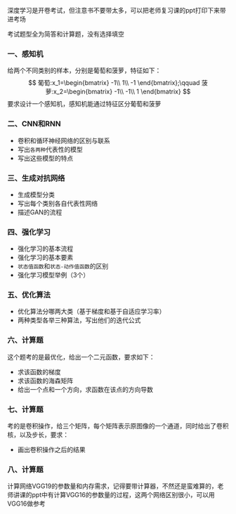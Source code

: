 深度学习是开卷考试，但注意书不要带太多，可以把老师复习课的ppt打印下来带进考场

考试题型全为简答和计算题，没有选择填空

### 一、感知机

给两个不同类别的样本，分别是葡萄和菠萝，特征如下：
$$
葡萄:x_1=\begin{bmatrix}
 -1\\
 1\\
 -1
\end{bmatrix};\qquad
菠萝:x_2=\begin{bmatrix}
 -1\\
 -1\\
 1
\end{bmatrix}
$$
要求设计一个感知机，感知机能通过特征区分葡萄和菠萝

### 二、CNN和RNN

- 卷积和循环神经网络的区别与联系
- 写出`各两种`代表性的模型
- 写出这些模型的特点

### 三、生成对抗网络

- 生成模型分类
- 写出每个类别各自代表性网络
- 描述GAN的流程

### 四、强化学习

- 强化学习的基本流程
- 强化学习的基本要素
- `状态值函数`和`状态-动作值函数`的区别
- 强化学习模型举例（3个）

### 五、优化算法

- 优化算法分哪两大类（基于梯度和基于自适应学习率）
- 两种类型各举三种算法，写出他们的迭代公式

### 六、计算题

这个题考的是最优化，给出一个二元函数，要求如下：

- 求该函数的梯度
- 求该函数的海森矩阵
- 给出一个点和一个方向，求函数在该点的方向导数

### 七、计算题

考的是卷积操作，给三个矩阵，每个矩阵表示原图像的一个通道，同时给出了卷积核，以及步长，要求：

- 画出卷积操作之后的结果

### 八、计算题

计算网络VGG19的参数量和内存需求，记得要带计算器，不然还是蛮难算的，老师讲课的ppt中有计算VGG16的参数量的过程，这两个网络区别很小，可以用VGG16做参考